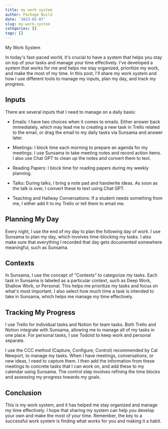 ```yaml
---
title: my work system
author: Package Build
date: '2023-02-07'
slug: my-work-system
categories: []
tags: []
---
```


My Work System

In today's fast-paced world, it's crucial to have a system that helps you stay on top of your tasks and manage your time effectively. I've developed a system that works for me and helps me stay organized, prioritize my work, and make the most of my time. In this post, I'll share my work system and how I use different tools to manage my inputs, plan my day, and track my progress.

## Inputs
There are several inputs that I need to manage on a daily basis:

- Emails: I have two choices when it comes to emails. Either answer back immediately, which may lead me to creating a new task in Trello related to the email, or drag the email to my daily tasks via Sunsama and answer later.

- Meetings: I block time each morning to prepare an agenda for my meetings. I use Sunsama to take meeting notes and record action items. I also use Chat GPT to clean up the notes and convert them to text.

- Reading Papers: I block time for reading papers during my weekly planning.

- Talks: During talks, I bring a note pad and handwrite ideas. As soon as the talk is over, I convert these to text using Chat GPT.

- Teaching and Hallway Conversations: If a student needs something from me, I either add it to my Trello or tell them to email me.

## Planning My Day
Every night, I use the end of my day to plan the following day of work. I use Sunsama to plan my day, which involves time-blocking my tasks. I also make sure that everything I recorded that day gets documented somewhere meaningful, such as Sunsama.

## Contexts
In Sunsama, I use the concept of "Contexts" to categorize my tasks. Each task in Sunsama is labeled as a particular context, such as Deep Work, Shallow Work, or Personal. This helps me prioritize my tasks and focus on what's most important. I also select how much time a task is intended to take in Sunsama, which helps me manage my time effectively.

## Tracking My Progress
I use Trello for individual tasks and Notion for team tasks. Both Trello and Notion integrate with Sunsama, allowing me to manage all of my tasks in one place. For personal tasks, I use Todoist to keep work and personal separate.

I use the CCC method (Capture, Configure, Control) recommended by Cal Newport, to manage my tasks. When I have meetings, conversations, or new ideas, I need to capture them. I then add the information from these meetings to concrete tasks that I can work on, and add these to my calendar using Sunsama. The control step involves refining the time blocks and assessing my progress towards my goals.

## Conclusion
This is my work system, and it has helped me stay organized and manage my time effectively. I hope that sharing my system can help you develop your own and make the most of your time. Remember, the key to a successful work system is finding what works for you and making it a habit.

